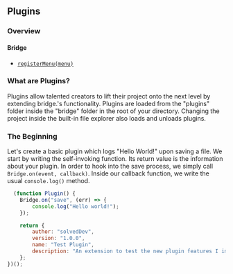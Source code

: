 ## Plugins

### Overview
#### Bridge
- [```registerMenu(menu)```](x)

### What are Plugins?
Plugins allow talented creators to lift their project onto the next level by extending bridge.'s functionality. 
Plugins are loaded from the "plugins" folder inside the "bridge" folder in the root of your directory. Changing the project inside the
built-in file explorer also loads and unloads plugins.

### The Beginning
Let's create a basic plugin which logs "Hello World!" upon saving a file. We start by writing the self-invoking function. 
Its return value is the information about your plugin. 
In order to hook into the save process, we simply call ```Bridge.on(event, callback)```.
Inside our callback function, we write the usual ```console.log()``` method.
```javascript
  (function Plugin() {
    Bridge.on("save", (err) => {
        console.log("Hello world!");
    });

    return {
        author: "solvedDev",
        version: "1.0.0",
        name: "Test Plugin",
        description: "An extension to test the new plugin features I implement."
    };
})();
```
